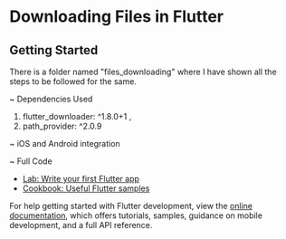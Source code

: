 # Downloading Files in Flutter


## Getting Started

There is a folder named "files_downloading" where I have shown all the steps to be followed for the same.


~ Dependencies Used
1.  flutter_downloader: ^1.8.0+1 ,
2.  path_provider: ^2.0.9

~ iOS and Android integration

~ Full Code


- [Lab: Write your first Flutter app](https://docs.flutter.dev/get-started/codelab)
- [Cookbook: Useful Flutter samples](https://docs.flutter.dev/cookbook)

For help getting started with Flutter development, view the
[online documentation](https://docs.flutter.dev/), which offers tutorials,
samples, guidance on mobile development, and a full API reference.
